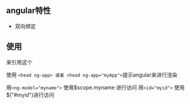 ## angular特性
- 双向绑定

## 使用
<script src="angular.js" type="text/script"></script>来引用这个

使用 `<head ng-app> 或者 <head ng-app="myApp">`提示angular来进行渲染

用`<ng-model="myname">` 使用$scope.myname 进行访问
用`<id="myid">` 使用 $("#myid")进行访问

